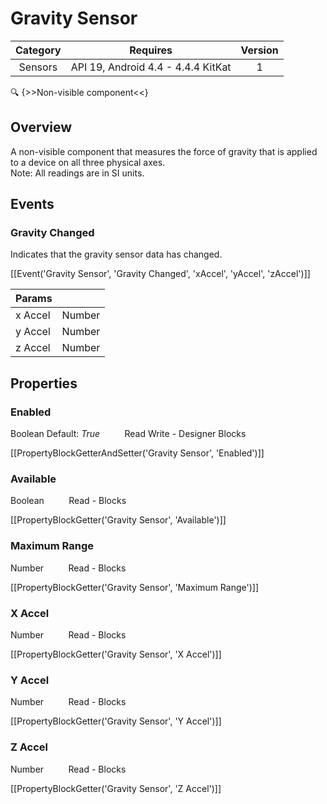 # Gravity Sensor

| Category | Requires | Version |
|:--------:|:-------:|:--------:|
|Sensors|API 19, Android 4.4 - 4.4.4 KitKat|1|

:mag: {>>Non-visible component<<}

## Overview

A non-visible component that measures the force of gravity that is applied to a device on all three physical axes.  
Note\: All readings are in SI units.

## Events

### Gravity Changed

Indicates that the gravity sensor data has changed.

[[Event('Gravity Sensor', 'Gravity Changed', 'xAccel', 'yAccel', 'zAccel')]]

| Params | []() |
|--------|------|
|x Accel|<span class="chip chip-number">Number</span>|
|y Accel|<span class="chip chip-number">Number</span>|
|z Accel|<span class="chip chip-number">Number</span>|


## Properties

### Enabled

<span class="chip chip-boolean">Boolean</span> <span class="chip chip-boolean">Default: <i>True</i></span>&nbsp;&nbsp;&nbsp;&nbsp;&nbsp;&nbsp;&nbsp;&nbsp;&nbsp;&nbsp;<span class="chip chip-rw">Read</span> <span class="chip chip-rw">Write</span> - <span class="chip chip-bd">Designer</span> <span class="chip chip-bd">Blocks</span> 

[[PropertyBlockGetterAndSetter('Gravity Sensor', 'Enabled')]]

### Available

<span class="chip chip-boolean">Boolean</span>&nbsp;&nbsp;&nbsp;&nbsp;&nbsp;&nbsp;&nbsp;&nbsp;&nbsp;&nbsp;<span class="chip chip-rw">Read</span> - <span class="chip chip-bd">Blocks</span> 

[[PropertyBlockGetter('Gravity Sensor', 'Available')]]

### Maximum Range

<span class="chip chip-number">Number</span>&nbsp;&nbsp;&nbsp;&nbsp;&nbsp;&nbsp;&nbsp;&nbsp;&nbsp;&nbsp;<span class="chip chip-rw">Read</span> - <span class="chip chip-bd">Blocks</span> 

[[PropertyBlockGetter('Gravity Sensor', 'Maximum Range')]]

### X Accel

<span class="chip chip-number">Number</span>&nbsp;&nbsp;&nbsp;&nbsp;&nbsp;&nbsp;&nbsp;&nbsp;&nbsp;&nbsp;<span class="chip chip-rw">Read</span> - <span class="chip chip-bd">Blocks</span> 

[[PropertyBlockGetter('Gravity Sensor', 'X Accel')]]

### Y Accel

<span class="chip chip-number">Number</span>&nbsp;&nbsp;&nbsp;&nbsp;&nbsp;&nbsp;&nbsp;&nbsp;&nbsp;&nbsp;<span class="chip chip-rw">Read</span> - <span class="chip chip-bd">Blocks</span> 

[[PropertyBlockGetter('Gravity Sensor', 'Y Accel')]]

### Z Accel

<span class="chip chip-number">Number</span>&nbsp;&nbsp;&nbsp;&nbsp;&nbsp;&nbsp;&nbsp;&nbsp;&nbsp;&nbsp;<span class="chip chip-rw">Read</span> - <span class="chip chip-bd">Blocks</span> 

[[PropertyBlockGetter('Gravity Sensor', 'Z Accel')]]